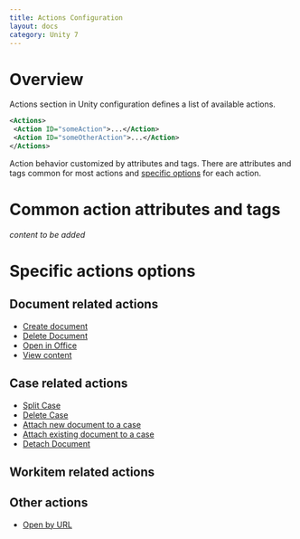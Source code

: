 ```yaml
---
title: Actions Configuration
layout: docs
category: Unity 7
---
```

# Overview

Actions section in Unity configuration defines a list of available actions. 
```xml
<Actions>
 <Action ID="someAction">...</Action>
 <Action ID="someOtherAction">...</Action>
</Actions>
```

Action behavior customized by attributes and tags. There are attributes and tags common for most actions and [specific options](#specific-actions-options) for each action.  

# Common action attributes and tags

*content to be added*

# Specific actions options

## Document related actions

- [Create document](../configuration/actions/create-document.md)
- [Delete Document](../configuration/actions/delete-document.md)
- [Open in Office](../configuration/actions/open-in-office.md)
- [View content](../configuration/actions/view-content.md)

## Case related actions
 
- [Split Case](../configuration/actions/split-case.md)
- [Delete Case](../configuration/actions/delete-case.md)
- [Attach new document to a case](../configuration/actions/attach-document.md)
- [Attach existing document to a case](../configuration/actions/attach-existing-document.md)
- [Detach Document](../configuration/actions/detach-document.md)

## Workitem related actions

## Other actions

- [Open by URL](../configuration/actions/open-by-url.md)

